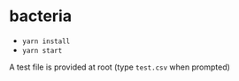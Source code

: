 # bacteria

- `yarn install`
- `yarn start`

A test file is provided at root (type `test.csv` when prompted)
